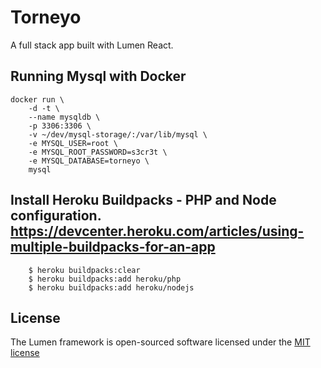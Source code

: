 # Torneyo


A full stack app built with Lumen React.

## Running Mysql with Docker
```
docker run \
    -d -t \
    --name mysqldb \
    -p 3306:3306 \
    -v ~/dev/mysql-storage/:/var/lib/mysql \
    -e MYSQL_USER=root \
    -e MYSQL_ROOT_PASSWORD=s3cr3t \
    -e MYSQL_DATABASE=torneyo \
    mysql
```

## Install Heroku Buildpacks - PHP and Node configuration. https://devcenter.heroku.com/articles/using-multiple-buildpacks-for-an-app
```
    $ heroku buildpacks:clear
    $ heroku buildpacks:add heroku/php
    $ heroku buildpacks:add heroku/nodejs
```

## License

The Lumen framework is open-sourced software licensed under the [MIT license](http://opensource.org/licenses/MIT)
